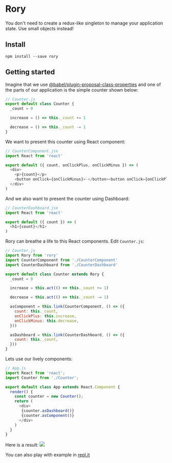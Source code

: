 # Rory

You don't need to create a redux-like singleton to manage your application state. Use small objects instead!

## Install

```
npm install --save rory
```

## Getting started

Imagine that we use [@babel/plugin-proposal-class-properties](https://babeljs.io/docs/en/babel-plugin-proposal-class-properties) 
and one of the parts of our application is the simple counter shown below:

```js
// Counter.js
export default class Counter {
  _count = 0

  increase = () => this._count += 1

  decrease = () => this._count -= 1
}
```

We want to present this counter using React component:
```js
// CounterComponent.jsx
import React from 'react'

export default ({ count, onClickPlus, onClickMinus }) => (
  <div>
    <p>{count}</p>
    <button onClick={onClickMinus}>-</button><button onClick={onClickPlus}>+</button>
  </div>
)
```

And we also want to present the counter using Dashboard:
```js
// CounterDashboard.jsx
import React from 'react'

export default ({ count }) => (
  <h1>{count}</h1>
)
```

Rory can breathe a life to this React components. Edit `Counter.js`:
```js
// Counter.js
import Rory from 'rory'
import CounterComponent from './CounterComponent'
import CounterDashboard from './CounterDashboard'

export default class Counter extends Rory {
  _count = 0

  increase = this.act(() => this._count += 1)

  decrease = this.act(() => this._count -= 1)

  asComponent = this.link(CounterComponent, () => ({
    count: this._count,
    onClickPlus: this.increase,
    onClickMinus: this.decrease,
  }))

  asDashboard = this.link(CounterDashboard, () => ({
    count: this._count,
  }))
}
```

Lets use our lively components:
```js
// App.js
import React from 'react';
import Counter from './Counter';

export default class App extends React.Component {
  render() {
    const counter = new Counter();
    return (
      <div>
       {counter.asDashboard()}
       {counter.asComponent()}
      </div>
    )
  }
}
```

Here is a result:
<img src="https://rawgit.com/Telichkin/rory/master/pictures/counter.gif">

You can also play with example in [repl.it](https://repl.it/@Telichkin/RoryCounter)